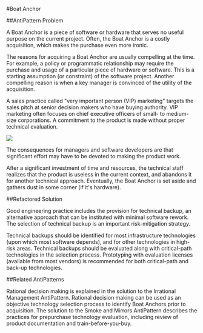 #Boat Anchor

##AntiPattern Problem

A Boat Anchor is a piece of software or hardware that serves no useful purpose on the current project. Often, the Boat Anchor is a costly acquisition, which makes the purchase even more ironic.

The reasons for acquiring a Boat Anchor are usually compelling at the time. For example, a policy or programmatic relationship may require the purchase and usage of a particular piece of hardware or software. This is a starting assumption (or constraint) of the software project. Another compelling reason is when a key manager is convinced of the utility of the acquisition.

A sales practice called "very important person (VIP) marketing" targets the sales pitch at senior decision makers who have buying authority. VIP marketing often focuses on chief executive officers of small- to medium-size corporations. A commitment to the product is made without proper technical evaluation.

![](https://sourcemaking.com/files/sm/images/anchor.jpg)

The consequences for managers and software developers are that significant effort may have to be devoted to making the product work.

After a significant investment of time and resources, the technical staff realizes that the product is useless in the current context, and abandons it for another technical approach. Eventually, the Boat Anchor is set aside and gathers dust in some corner (if it's hardware).

##Refactored Solution

Good engineering practice includes the provision for technical backup, an alternative approach that can be instituted with minimal software rework. The selection of technical backup is an important risk-mitigation strategy.

Technical backups should be identified for most infrastructure technologies (upon which most software depends), and for other technologies in high-risk areas. Technical backups should be evaluated along with critical-path technologies in the selection process. Prototyping with evaluation licenses (available from most vendors) is recommended for both critical-path and back-up technologies.

##Related AntiPatterns

Rational decision making is explained in the solution to the Irrational Management AntiPattern. Rational decision making can be used as an objective technology selection process to identify Boat Anchors prior to acquisition. The solution to the Smoke and Mirrors AntiPattern describes the practices for prepurchase technology evaluation, including review of product documentation and train-before-you-buy.
